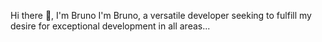 
Hi there 👋, I'm Bruno I'm Bruno, a versatile developer
seeking to fulfill my desire for exceptional development in all areas...
